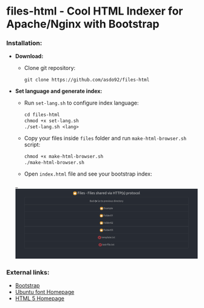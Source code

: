 files-html - Cool HTML Indexer for Apache/Nginx with Bootstrap
==============================================================

### Installation:

  * **Download:**
  
    * Clone git repository:
    
          git clone https://github.com/asdo92/files-html

  * **Set language and generate index:**
  
    * Run `set-lang.sh` to configure index language:
    
          cd files-html
          chmod +x set-lang.sh
          ./set-lang.sh <lang>
      
    * Copy your files inside `files` folder and run `make-html-browser.sh` script:
    
          chmod +x make-html-browser.sh
          ./make-html-browser.sh

    * Open `index.html` file and see your bootstrap index:

    _
    <img src="/img/files-html.png" />

### External links:

  * [Bootstrap](https://getbootstrap.com/)
  * [Ubuntu font Homepage](https://design.ubuntu.com/font/)
  * [HTML 5 Homepage](https://html.com/html5/)
  
